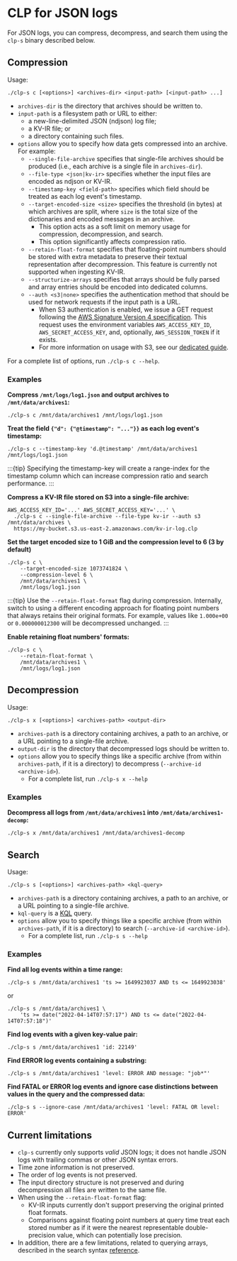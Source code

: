 # CLP for JSON logs

For JSON logs, you can compress, decompress, and search them using the `clp-s` binary described
below.

## Compression

Usage:

```shell
./clp-s c [<options>] <archives-dir> <input-path> [<input-path> ...]
```

* `archives-dir` is the directory that archives should be written to.
* `input-path` is a filesystem path or URL to either:
  * a new-line-delimited JSON (ndjson) log file;
  * a KV-IR file; or
  * a directory containing such files.
* `options` allow you to specify how data gets compressed into an archive. For example:
  * `--single-file-archive` specifies that single-file archives should be produced (i.e., each
    archive is a single file in `archives-dir`).
  * `--file-type <json|kv-ir>` specifies whether the input files are encoded as ndjson or KV-IR.
  * `--timestamp-key <field-path>` specifies which field should be treated as each log event's
    timestamp.
  * `--target-encoded-size <size>` specifies the threshold (in bytes) at which archives are split,
    where `size` is the total size of the dictionaries and encoded messages in an archive.
    * This option acts as a soft limit on memory usage for compression, decompression, and search.
    * This option significantly affects compression ratio.
  * `--retain-float-format` specifies that floating-point numbers should be stored with extra
    metadata to preserve their textual representation after decompression. This feature is currently
    not supported when ingesting KV-IR.
  * `--structurize-arrays` specifies that arrays should be fully parsed and array entries should be
    encoded into dedicated columns.
  * `--auth <s3|none>` specifies the authentication method that should be used for network requests
    if the input path is a URL.
    * When S3 authentication is enabled, we issue a GET request following the [AWS Signature Version
      4 specification][aws-signature-v4]. This request uses the environment variables
      `AWS_ACCESS_KEY_ID`, `AWS_SECRET_ACCESS_KEY`, and, optionally, `AWS_SESSION_TOKEN` if it
      exists.
    * For more information on usage with S3, see our
      [dedicated guide](guides-using-object-storage/index).

For a complete list of options, run `./clp-s c --help`.

### Examples

**Compress `/mnt/logs/log1.json` and output archives to `/mnt/data/archives1`:**

```shell
./clp-s c /mnt/data/archives1 /mnt/logs/log1.json
```

**Treat the field `{"d": {"@timestamp": "..."}}` as each log event's timestamp:**

```shell
./clp-s c --timestamp-key 'd.@timestamp' /mnt/data/archives1 /mnt/logs/log1.json
```

:::{tip}
Specifying the timestamp-key will create a range-index for the timestamp column which can increase
compression ratio and search performance.
:::

**Compress a KV-IR file stored on S3 into a single-file archive:**

```shell
AWS_ACCESS_KEY_ID='...' AWS_SECRET_ACCESS_KEY='...' \
  ./clp-s c --single-file-archive --file-type kv-ir --auth s3 /mnt/data/archives \
  https://my-bucket.s3.us-east-2.amazonaws.com/kv-ir-log.clp
```

**Set the target encoded size to 1 GiB and the compression level to 6 (3 by default)**

```shell
./clp-s c \
    --target-encoded-size 1073741824 \
    --compression-level 6 \
    /mnt/data/archives1 \
    /mnt/logs/log1.json
```

:::{tip}
Use the `--retain-float-format` flag during compression. Internally, switch to using a different
encoding approach for floating point numbers that always retains their original formats. For
example, values like `1.000e+00` or `0.000000012300` will be decompressed unchanged.
:::

**Enable retaining float numbers' formats:**

```shell
./clp-s c \
    --retain-float-format \
    /mnt/data/archives1 \
    /mnt/logs/log1.json
```

## Decompression

Usage:

```shell
./clp-s x [<options>] <archives-path> <output-dir>
```

* `archives-path` is a directory containing archives, a path to an archive, or a URL pointing to a
  single-file archive.
* `output-dir` is the directory that decompressed logs should be written to.
* `options` allow you to specify things like a specific archive (from within `archives-path`, if it
  is a directory) to decompress (`--archive-id <archive-id>`).
  * For a complete list, run `./clp-s x --help`

### Examples

**Decompress all logs from `/mnt/data/archives1` into `/mnt/data/archives1-decomp`:**

```shell
./clp-s x /mnt/data/archives1 /mnt/data/archives1-decomp
```

## Search

Usage:

```shell
./clp-s s [<options>] <archives-path> <kql-query>
```

* `archives-path` is a directory containing archives, a path to an archive, or a URL pointing to a
  single-file archive.
* `kql-query` is a [KQL](reference-json-search-syntax) query.
* `options` allow you to specify things like a specific archive (from within `archives-path`, if it
  is a directory) to search (`--archive-id <archive-id>`).
  * For a complete list, run `./clp-s s --help`

### Examples

**Find all log events within a time range:**

```shell
./clp-s s /mnt/data/archives1 'ts >= 1649923037 AND ts <= 1649923038'
```
or
```shell
./clp-s s /mnt/data/archives1 \
    'ts >= date("2022-04-14T07:57:17") AND ts <= date("2022-04-14T07:57:18")'
```

**Find log events with a given key-value pair:**

```shell
./clp-s s /mnt/data/archives1 'id: 22149'
```

**Find ERROR log events containing a substring:**

```shell
./clp-s s /mnt/data/archives1 'level: ERROR AND message: "job*"'
```

**Find FATAL or ERROR log events and ignore case distinctions between values in the query and the
compressed data:**

```shell
./clp-s s --ignore-case /mnt/data/archives1 'level: FATAL OR level: ERROR'
```

## Current limitations

* `clp-s` currently only supports *valid* JSON logs; it does not handle JSON logs with trailing
  commas or other JSON syntax errors.
* Time zone information is not preserved.
* The order of log events is not preserved.
* The input directory structure is not preserved and during decompression all files are written to
  the same file.
* When using the `--retain-float-format` flag:
  * KV-IR inputs currently don't support preserving the original printed float formats.
  * Comparisons against floating point numbers at query time treat each stored number as if it were
    the nearest representable double-precision value, which can potentially lose precision.
* In addition, there are a few limitations, related to querying arrays, described in the search
  syntax [reference](reference-json-search-syntax).

[aws-signature-v4]: https://docs.aws.amazon.com/AmazonS3/latest/API/sigv4-query-string-auth.html

